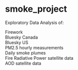 # smoke_project

Exploratory Data Analysis of:

Firework  
Bluesky Canada  
Bluesky US  
PM2.5 hourly measurements  
Daily smoke plumes  
Fire Radiative Power satellite data  
AOD satellite data  
